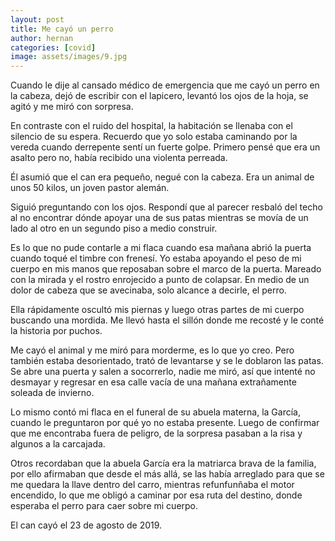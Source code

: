 ```yaml
---
layout: post
title: Me cayó un perro
author: hernan
categories: [covid]
image: assets/images/9.jpg
---
```


Cuando le dije al cansado médico de emergencia que me cayó un perro en la cabeza, dejó de escribir con el lapicero, levantó los ojos de la hoja, se agitó y me miró con sorpresa. 

En contraste con el ruido del hospital, la habitación se llenaba con el silencio de su espera. Recuerdo que yo solo estaba caminando por la vereda cuando derrepente sentí un fuerte golpe. Primero pensé que era un asalto pero no, había recibido una violenta perreada. 

Él asumió que el can era pequeño, negué con la cabeza. Era un animal de unos 50 kilos, un joven pastor alemán. 

Siguió preguntando con los ojos. Respondí que al parecer resbaló del techo al no encontrar dónde apoyar una de sus patas mientras se movía de un lado al otro en un segundo piso a medio construir. 


Es lo que no pude contarle a mi flaca cuando esa mañana abrió la puerta cuando toqué el timbre con frenesí. Yo estaba apoyando el peso de mi cuerpo en mis manos que reposaban sobre el marco de la puerta. Mareado con la mirada y el rostro enrojecido a punto de colapsar. En medio de un dolor de cabeza que se avecinaba, solo alcance a decirle, el perro. 

Ella rápidamente oscultó mis piernas y luego otras partes de mi cuerpo buscando una mordida. Me llevó hasta el sillón donde me recosté y le conté la historia por puchos. 

Me cayó el animal y me miró para morderme, es lo que yo creo. Pero también estaba desorientado, trató de levantarse y se le doblaron las patas. Se abre una puerta y salen a socorrerlo, nadie me miró, así que intenté no desmayar y regresar en esa calle vacía de una mañana extrañamente soleada de invierno. 

Lo mismo contó mi flaca en el funeral de su abuela materna, la García, cuando le preguntaron por qué yo no estaba presente. Luego de confirmar que me encontraba fuera de peligro, de la sorpresa pasaban a la risa y algunos a la carcajada. 

Otros recordaban que la abuela García era la matriarca brava de la familia, por ello afirmaban que desde el más allá, se las había arreglado para que se me quedara la llave dentro del carro, mientras refunfunñaba el motor encendido, lo que me obligó a caminar por esa ruta del destino, donde esperaba el perro para caer sobre mi cuerpo. 

El can cayó el 23 de agosto de 2019. 
